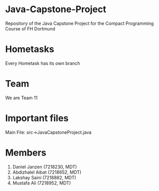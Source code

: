 # Java-Capstone-Project
Repository of the Java Capstone Project for the Compact Programming Course of FH Dortmund

# Hometasks
Every Hometask has its own branch

# Team
We are Team 11 

# Important files
Main File: src->JavaCapstoneProject.java  

# Members
1. Daniel Janzen (7218230, MDT)
2. Abdizhalel Aibat (7218652, MDT)
3. Lakshay Saini (7218882, MDT)
4. Mustafa Ali (7218952, MDT)
